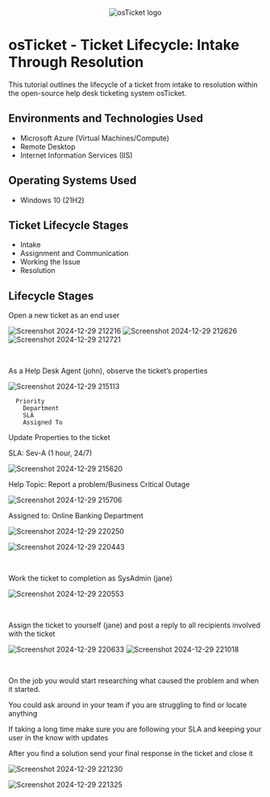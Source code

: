 <p align="center">
<img src="https://i.imgur.com/Clzj7Xs.png" alt="osTicket logo"/>
</p>

<h1>osTicket - Ticket Lifecycle: Intake Through Resolution</h1>
This tutorial outlines the lifecycle of a ticket from intake to resolution within the open-source help desk ticketing system osTicket.<br />



<h2>Environments and Technologies Used</h2>

- Microsoft Azure (Virtual Machines/Compute)
- Remote Desktop
- Internet Information Services (IIS)

<h2>Operating Systems Used </h2>

- Windows 10</b> (21H2)

<h2>Ticket Lifecycle Stages</h2>

- Intake
- Assignment and Communication
- Working the Issue
- Resolution

<h2>Lifecycle Stages</h2>


<p>
Open a new ticket as an end user </p>

![Screenshot 2024-12-29 212216](https://github.com/user-attachments/assets/1fe3e622-8b51-48cc-b636-6de840b2a0ae)
![Screenshot 2024-12-29 212626](https://github.com/user-attachments/assets/ba85f1fe-7192-4d36-9480-d7d3090eaeb4)
![Screenshot 2024-12-29 212721](https://github.com/user-attachments/assets/6e4f83b8-b875-4841-883a-aced0f0d08d4)



<br />


<p>
As a Help Desk Agent (john), observe the ticket’s properties

![Screenshot 2024-12-29 215113](https://github.com/user-attachments/assets/edad6ad3-8fa9-4d69-b66f-94b30f83fba1)


```
  Priority
	Department
	SLA
	Assigned To

```

Update Properties to the ticket


SLA: Sev-A (1 hour, 24/7)

![Screenshot 2024-12-29 215620](https://github.com/user-attachments/assets/95cda086-e3df-4489-9107-283a1d510307)

Help Topic: Report a problem/Business Critical Outage

![Screenshot 2024-12-29 215706](https://github.com/user-attachments/assets/3d77ccb7-8f10-4d4c-8f9e-6b996410d76c)

Assigned to: Online Banking Department

![Screenshot 2024-12-29 220250](https://github.com/user-attachments/assets/457c9a3a-1a27-463b-acb3-b9926c5cd518)

![Screenshot 2024-12-29 220443](https://github.com/user-attachments/assets/86c0f048-6fe5-4a09-934e-154a2a6abf86)




<br />


<p>
Work the ticket to completion as SysAdmin (jane)
</p>

![Screenshot 2024-12-29 220553](https://github.com/user-attachments/assets/e0d4a28c-5754-4d3f-bcd2-c38be33e1d78)




<br />


<p>
Assign the ticket to yourself (jane) and post a reply to all recipients involved with the ticket</p>

![Screenshot 2024-12-29 220633](https://github.com/user-attachments/assets/7ab6251d-ea7e-4ec2-b808-bdc3d0d63e4f)
![Screenshot 2024-12-29 221018](https://github.com/user-attachments/assets/31272996-50ad-426a-923d-a4ab7e06ac69)



<br />


<p>
On the job you would start researching what caused the problem and when it started.
	
You could ask around in your team if you are struggling to find or locate anything

If taking a long time make sure you are following your SLA and keeping your user in the know with updates

After you find a solution send your final response in the ticket and close it 
	
</p>

![Screenshot 2024-12-29 221230](https://github.com/user-attachments/assets/f1bf4eb3-bcfd-4208-9b04-7ec29b6d14de)

![Screenshot 2024-12-29 221325](https://github.com/user-attachments/assets/71ca44ee-63a0-4303-83e1-e4cc401ed0ed)



<br />

